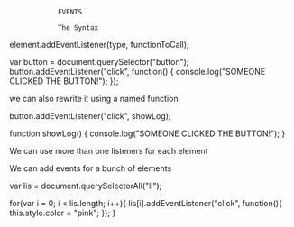 				EVENTS

				The Syntax

element.addEventListener(type, functionToCall);

var button = document.querySelector("button");
button.addEventListener("click", function() {
	console.log("SOMEONE CLICKED THE BUTTON!");
});

we can also rewrite it using a named function

button.addEventListener("click", showLog);

function showLog() {
	console.log("SOMEONE CLICKED THE BUTTON!");
}





We can use more than one listeners for each element

We can add events for a bunch of elements

var lis = document.querySelectorAll("li");

for(var i = 0; i < lis.length; i++){
	lis[i].addEventListener("click", function(){
		this.style.color = "pink";
	});
}
